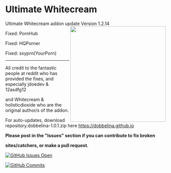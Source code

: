 # Ultimate Whitecream
Ultimate Whitecream addon update	Version 1.2.14
<img src="https://user-images.githubusercontent.com/46063764/66117262-87761100-e5d4-11e9-9b97-4f04f2ac1d08.png" width="300" align="right">

Fixed: PornHub

Fixed: HQPorner

Fixed: sxyprn(YourPorn)


---
All credit to the fantastic people at reddit who has provided the fixes, and especially jdoedev & 12asdfg12


and Whitecream & holisticdioxide who are the original author/s of the addon.

For auto-updates, download repository.dobbelina-1.0.1.zip here https://dobbelina.github.io

**Please post in the "Issues" section if you can contribute to fix broken**

**sites/catchers, or make a pull request.**

[![GitHub Issues Open](https://github-basic-badges.herokuapp.com/issues/dobbelina/repository.dobbelina.svg)]()

[![GitHub Commits](https://github-basic-badges.herokuapp.com/commits/dobbelina/repository.dobbelina.svg)]()




